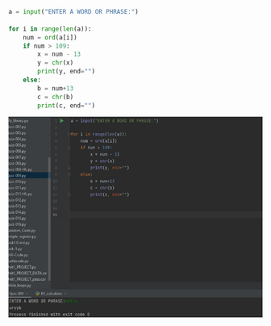 ```.py
a = input("ENTER A WORD OR PHRASE:")

for i in range(len(a)):
    num = ord(a[i])
    if num > 109:
        x = num - 13
        y = chr(x)
        print(y, end="")
    else:
        b = num+13
        c = chr(b)
        print(c, end="")
```
![](https://github.com/ZavenGaloyan/unit-1/blob/main/Quiz/Quiz.009.jpg)



